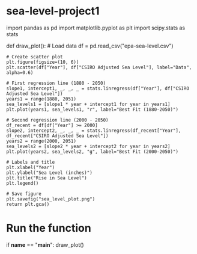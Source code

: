 # sea-level-project1
import pandas as pd
import matplotlib.pyplot as plt
import scipy.stats as stats

def draw_plot():
    # Load data
    df = pd.read_csv("epa-sea-level.csv")

    # Create scatter plot
    plt.figure(figsize=(10, 6))
    plt.scatter(df["Year"], df["CSIRO Adjusted Sea Level"], label="Data", alpha=0.6)

    # First regression line (1880 - 2050)
    slope1, intercept1, _, _, _ = stats.linregress(df["Year"], df["CSIRO Adjusted Sea Level"])
    years1 = range(1880, 2051)
    sea_levels1 = [slope1 * year + intercept1 for year in years1]
    plt.plot(years1, sea_levels1, "r", label="Best Fit (1880-2050)")

    # Second regression line (2000 - 2050)
    df_recent = df[df["Year"] >= 2000]
    slope2, intercept2, _, _, _ = stats.linregress(df_recent["Year"], df_recent["CSIRO Adjusted Sea Level"])
    years2 = range(2000, 2051)
    sea_levels2 = [slope2 * year + intercept2 for year in years2]
    plt.plot(years2, sea_levels2, "g", label="Best Fit (2000-2050)")

    # Labels and title
    plt.xlabel("Year")
    plt.ylabel("Sea Level (inches)")
    plt.title("Rise in Sea Level")
    plt.legend()

    # Save figure
    plt.savefig("sea_level_plot.png")
    return plt.gca()

# Run the function
if __name__ == "__main__":
    draw_plot()
